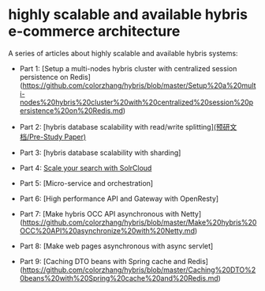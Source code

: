 highly scalable and available hybris e-commerce architecture
====

A series of articles about highly scalable and available hybris systems:

* Part 1:
[Setup a multi-nodes hybris cluster with centralized session persistence on Redis] (https://github.com/colorzhang/hybris/blob/master/Setup%20a%20multi-nodes%20hybris%20cluster%20with%20centralized%20session%20persistence%20on%20Redis.md)

* Part 2:
[hybris database scalability with read/write splitting][(预研文档/Pre-Study Paper)](https://github.com/colorzhang/hybris/blob/master/hybris数据库读写分离和分库分表初探_Winston.pdf)

* Part 3:
[hybris database scalability with sharding]

* Part 4:
[Scale your search with SolrCloud](https://github.com/colorzhang/hybris/blob/master/winston.zhang.hybris.com-hybris5.6withSolrCloud5.2.1-050316-0915-74094.pdf)

* Part 5:
[Micro-service and orchestration]

* Part 6:
[High performance API and Gateway with OpenResty]

* Part 7:
[Make hybris OCC API asynchronous with Netty]
(https://github.com/colorzhang/hybris/blob/master/Make%20hybris%20OCC%20API%20asynchronize%20with%20Netty.md)

* Part 8:
[Make web pages asynchronous with async servlet]

* Part 9:
[Caching DTO beans with Spring cache and Redis]
(https://github.com/colorzhang/hybris/blob/master/Caching%20DTO%20beans%20with%20Spring%20cache%20and%20Redis.md)
